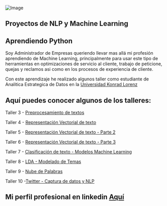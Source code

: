 ![Image](https://www.muycomputerpro.com/wp-content/uploads/2018/02/Machine-learning-in-cyber-security-770x476.jpg)


## Proyectos de NLP y  Machine Learning 
## Aprendiendo Python

Soy Administrador de Empresas queriendo llevar mas allá mi profesión aprendiendo de Machine Learning, principalmente para usar este tipo de herramientas en optimizaciones de servicio al cliente, trabajo de peticione, quejas y reclamos asi como en los procesos de experiencia de cliente. 

Con este aprendizaje he realizado algunos taller como estudiante de Analitica Estrategica de Datos en la [Universidad Konrad Lorenz](http://www.konradlorenz.edu.co/es/)

## Aquí puedes conocer algunos de los talleres:


Taller 3 - [Preprocesamiento de textos](https://github.com/hernandezarturo/nlp_projects/blob/master/Taller%203%20-%20Pre-Procesamiento%20de%20Textos.ipynb)

Taller 4 - [Representación Vectorial de texto](https://github.com/hernandezarturo/nlp_projects/blob/master/Taller4/TALLER%204%20NLP%20Feature%20Engineering.ipynb) 

Taller 5 - [Representación Vectorial de texto - Parte 2](https://github.com/hernandezarturo/nlp_projects/blob/master/Clase5/Taller%205%20TFIDF%20Solucion.ipynb)

Taller 6 - [Representación Vectorial de texto - Parte 3](https://github.com/hernandezarturo/nlp_projects/blob/master/Clase6/Taller%206%20-%20Ejercicio%20Practico%20Quejas%20Similitud%20Documentos.ipynb)

Taller 7 - [Clasificación de texto - Modelos Machine Learning](https://github.com/hernandezarturo/nlp_projects/blob/master/Taller7_NLP/Taller%207%20-%20ClassificationKMeans.ipynb)

Taller 8 - [LDA - Modelado de Temas](https://github.com/hernandezarturo/nlp_projects/blob/master/Taller8_NLP/Taller%208%20-%20Modelado%20de%20Temas.ipynb)

Taller 9 - [Nube de Palabras](https://github.com/hernandezarturo/nlp_projects/blob/master/Talle9_NLP/Taller%209%20-%20Nube%20de%20Palabras.ipynb)

Taller 10 -[Twitter - Captura de datos y NLP](https://github.com/hernandezarturo/nlp_projects/blob/master/Taller10_NLP/Taller%2010%20-%20Twitter.ipynb)

## Mi perfil profesional en linkedin [Aquí](https://www.linkedin.com/in/arturo-hernández-carvajal-b17451109)

<i class="fab fa-linkedin"></i>



